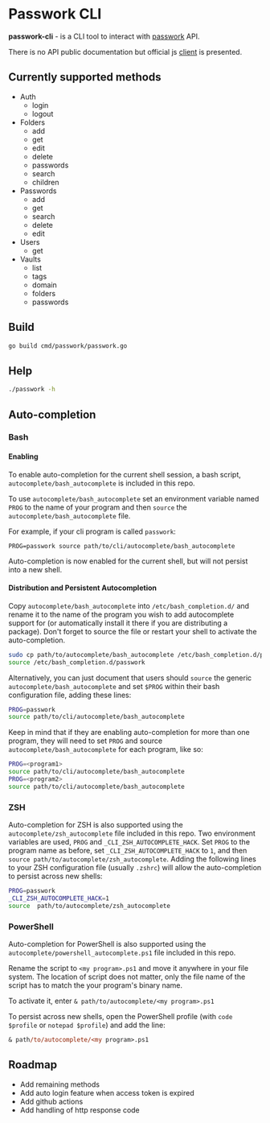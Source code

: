 # Passwork CLI

**passwork-cli** - is a CLI tool to interact with [passwork](<https://passwork.me>) API.

There is no API public documentation but official js [client](<https://github.com/passwork-me/js-connector/tree/main/src/rest-modules>) is presented.

## Currently supported methods

* Auth
  * login
  * logout
* Folders
  * add
  * get
  * edit
  * delete
  * passwords
  * search
  * children
* Passwords
  * add
  * get
  * search
  * delete
  * edit
* Users
  * get
* Vaults
  * list
  * tags
  * domain
  * folders
  * passwords

## Build

```bash
go build cmd/passwork/passwork.go 
```

## Help

```bash
./passwork -h
```

## Auto-completion

### Bash

#### Enabling

To enable auto-completion for the current shell session, a bash script,
`autocomplete/bash_autocomplete` is included in this repo.

To use `autocomplete/bash_autocomplete` set an environment variable named `PROG` to
the name of your program and then `source` the `autocomplete/bash_autocomplete` file.

For example, if your cli program is called `passwork`:

`PROG=passwork source path/to/cli/autocomplete/bash_autocomplete`

Auto-completion is now enabled for the current shell, but will not persist into a new shell.

#### Distribution and Persistent Autocompletion

Copy `autocomplete/bash_autocomplete` into `/etc/bash_completion.d/` and rename
it to the name of the program you wish to add autocomplete support for (or
automatically install it there if you are distributing a package). Don't forget
to source the file or restart your shell to activate the auto-completion.

```bash
sudo cp path/to/autocomplete/bash_autocomplete /etc/bash_completion.d/passwork
source /etc/bash_completion.d/passwork
```

Alternatively, you can just document that users should `source` the generic
`autocomplete/bash_autocomplete` and set `$PROG` within their bash configuration
file, adding these lines:

```bash
PROG=passwork
source path/to/cli/autocomplete/bash_autocomplete
```

Keep in mind that if they are enabling auto-completion for more than one program,
they will need to set `PROG` and source `autocomplete/bash_autocomplete` for each
program, like so:

```bash
PROG=<program1>
source path/to/cli/autocomplete/bash_autocomplete
PROG=<program2>
source path/to/cli/autocomplete/bash_autocomplete
```

### ZSH

Auto-completion for ZSH is also supported using the `autocomplete/zsh_autocomplete`
file included in this repo. Two environment variables are used, `PROG` and `_CLI_ZSH_AUTOCOMPLETE_HACK`.
Set `PROG` to the program name as before, set `_CLI_ZSH_AUTOCOMPLETE_HACK` to `1`, and
then `source path/to/autocomplete/zsh_autocomplete`. Adding the following lines to your ZSH
configuration file (usually `.zshrc`) will allow the auto-completion to persist across new shells:

```zsh
PROG=passwork
_CLI_ZSH_AUTOCOMPLETE_HACK=1
source  path/to/autocomplete/zsh_autocomplete
```

### PowerShell

Auto-completion for PowerShell is also supported using the `autocomplete/powershell_autocomplete.ps1`
file included in this repo.

Rename the script to `<my program>.ps1` and move it anywhere in your file system.
The location of script does not matter, only the file name of the script has to match
the your program's binary name.

To activate it, enter `& path/to/autocomplete/<my program>.ps1`

To persist across new shells, open the PowerShell profile (with `code $profile` or `notepad $profile`)
and add the line:

```ps
& path/to/autocomplete/<my program>.ps1
```

## Roadmap

* Add remaining methods
* Add auto login feature when access token is expired
* Add github actions
* Add handling of http response code

